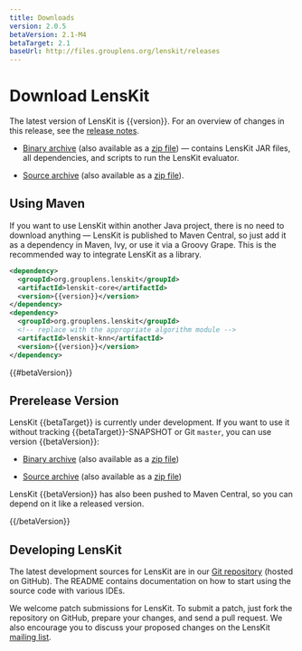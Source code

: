 ```yaml
---
title: Downloads
version: 2.0.5
betaVersion: 2.1-M4
betaTarget: 2.1
baseUrl: http://files.grouplens.org/lenskit/releases
---
```


# Download LensKit

[release notes]: ../maven-site/releases/

The latest version of LensKit is {{version}}.  For an
overview of changes in this release, see the
[release notes][].

[bin.zip]: {{baseUrl}}/lenskit-{{version}}.zip
[bin.tgz]: {{baseUrl}}/lenskit-{{version}}.tar.gz
[source.zip]: {{baseUrl}}/lenskit-{{version}}-source.zip
[source.tgz]: {{baseUrl}}/lenskit-{{version}}-source.tar.gz

- [Binary archive][bin.tgz] (also available as a [zip file][bin.zip]) — contains LensKit JAR files, all dependencies, and scripts to run the LensKit evaluator.

- [Source archive][source.tgz] (also available as a [zip file][source.zip]).

## Using Maven

If you  want to use LensKit  within another Java project,  there is no
need to download anything — LensKit  is published to Maven Central, so
just add  it as a  dependency in  Maven, Ivy, or  use it via  a Groovy
Grape.  This is the recommended way to integrate LensKit as a library.

~~~~ xml
<dependency>
  <groupId>org.grouplens.lenskit</groupId>
  <artifactId>lenskit-core</artifactId>
  <version>{{version}}</version>
</dependency>
<dependency>
  <groupId>org.grouplens.lenskit</groupId>
  <!-- replace with the appropriate algorithm module -->
  <artifactId>lenskit-knn</artifactId>
  <version>{{version}}</version>
</dependency>
~~~~

{{#betaVersion}}
## Prerelease Version

LensKit {{betaTarget}} is currently under development.  If you want to use it without tracking {{betaTarget}}-SNAPSHOT or Git `master`, you can use version {{betaVersion}}:

[beta.bin.zip]: {{baseUrl}}/lenskit-{{betaVersion}}.zip
[beta.bin.tgz]: {{baseUrl}}/lenskit-{{betaVersion}}.tar.gz
[beta.source.zip]: {{baseUrl}}/lenskit-{{betaVersion}}-source.zip
[beta.source.tgz]: {{baseUrl}}/lenskit-{{betaVersion}}-source.tar.gz

- [Binary archive][beta.bin.tgz] (also available as a [zip file][beta.bin.zip])

- [Source archive][beta.source.tgz] (also available as a [zip file][beta.source.zip])

LensKit {{betaVersion}} has also been pushed to Maven Central, so you can depend on it like a released version.

{{/betaVersion}}

## Developing LensKit

[GH]: https://github.com/grouplens/lenskit
[ML]: https://wwws.cs.umn.edu/mm-cs/listinfo/lenskit

The latest development sources for LensKit are in our
[Git repository][GH] (hosted on GitHub).  The README contains
documentation on how to start using the source code with various IDEs.

We welcome patch submissions for LensKit. To submit a patch, just fork
the repository on GitHub, prepare your changes, and send a pull
request.  We also encourage you to discuss your proposed changes on the
LensKit [mailing list][ml].

